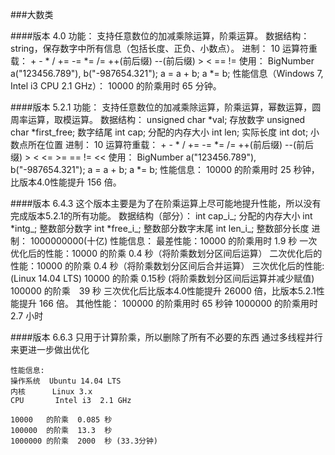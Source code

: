 ###大数类

####版本 4.0
    功能：
        支持任意数位的加减乘除运算，阶乘运算。
    数据结构：
        string，保存数字中所有信息（包括长度、正负、小数点）。
    进制：
        10
    运算符重载：
        +  -  *  /  +=  -=  *=  /=  ++(前后缀)  --(前后缀)
        >  <  ==  !=
    使用：
        BigNumber a("123456.789"), b("-987654.321");
        a = a + b;
        a *= b;
    性能信息（Windows 7, Intel i3 CPU 2.1 GHz）：
        10000 的阶乘用时 65 分钟。


####版本 5.2.1
    功能：
        支持任意数位的加减乘除运算，阶乘运算，幂数运算，圆周率运算，取模运算。
    数据结构：
        unsigned char *val;         存放数字
        unsigned char *first_free;  数字结尾
        int cap;                    分配的内存大小
        int len;                    实际长度
        int dot;                    小数点所在位置
    进制：
        10
    运算符重载：
        +  -  *  /  +=  -=  *=  /=  ++(前后缀)  --(前后缀)
        >  <  <= >=  ==  !=
        <<
    使用：
        BigNumber a("123456.789"), b("-987654.321");
        a = a + b;
        a *= b;
    性能信息：
        10000 的阶乘用时 25 秒钟，比版本4.0性能提升 156 倍。


####版本 6.4.3
    这个版本主要是为了在阶乘运算上尽可能地提升性能，所以没有完成版本5.2.1的所有功能。
    数据结构（部分）：
        int cap_i_;     分配的内存大小
        int *intg_;     整数部分数字
        int *free_i_;   整数部分数字末尾
        int len_i_;     整数部分长度
    进制：
        1000000000(十亿)
    性能信息：
    最差性能：10000 的阶乘用时 1.9 秒
        一次优化后的性能：10000 的阶乘 0.4 秒（将阶乘数划分区间后运算）
        二次优化后的性能：10000 的阶乘 0.4 秒（将阶乘数划分区间后合并运算）
        三次优化后的性能:  (Linux 14.04 LTS)
                        10000 的阶乘 0.15秒 (将阶乘数划分区间后运算并减少赋值)
                        100000 的阶乘　39 秒
        三次优化后比版本4.0性能提升 26000 倍，比版本5.2.1性能提升 166 倍。
    其他性能：
        100000 的阶乘用时 65 秒钟
        1000000 的阶乘用时 2.7 小时

####版本 6.6.3
    只用于计算阶乘，所以删除了所有不必要的东西
    通过多线程并行来更进一步做出优化

    性能信息:
	操作系统  Ubuntu 14.04 LTS
	内核      Linux 3.x
	CPU       Intel i3  2.1 GHz

	10000   的阶乘  0.085 秒
	100000  的阶乘  13.3  秒
	1000000 的阶乘  2000  秒 (33.3分钟)
